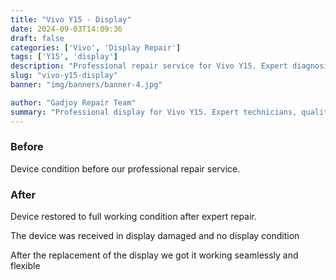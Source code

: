 ```yaml
---
title: "Vivo Y15 - Display"
date: 2024-09-03T14:09:36
draft: false
categories: ['Vivo', 'Display Repair']
tags: ['Y15', 'display']
description: "Professional repair service for Vivo Y15. Expert diagnosis and quality repairs in Bangalore."
slug: "vivo-y15-display"
banner: "img/banners/banner-4.jpg"

author: "Gadjoy Repair Team"
summary: "Professional display for Vivo Y15. Expert technicians, quality parts, warranty included."
---
```


### Before

Device condition before our professional repair service.

### After

Device restored to full working condition after expert repair.

The device was received in display damaged and no display condition

After the replacement of the display we got it working seamlessly and flexible